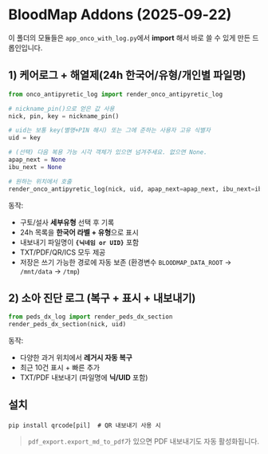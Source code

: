 
# BloodMap Addons (2025‑09‑22)

이 폴더의 모듈들은 `app_onco_with_log.py`에서 **import** 해서 바로 쓸 수 있게 만든 드롭인입니다.

## 1) 케어로그 + 해열제(24h 한국어/유형/개인별 파일명)

```python
from onco_antipyretic_log import render_onco_antipyretic_log

# nickname_pin()으로 얻은 값 사용
nick, pin, key = nickname_pin()

# uid는 보통 key(별명+PIN 해시) 또는 그에 준하는 사용자 고유 식별자
uid = key

# (선택) 다음 복용 가능 시각 객체가 있으면 넘겨주세요. 없으면 None.
apap_next = None
ibu_next = None

# 원하는 위치에서 호출
render_onco_antipyretic_log(nick, uid, apap_next=apap_next, ibu_next=ibu_next)
```

동작:
- 구토/설사 **세부유형** 선택 후 기록
- 24h 목록을 **한국어 라벨 + 유형**으로 표시
- 내보내기 파일명이 **`{닉네임 or UID}`** 포함
- TXT/PDF/QR/ICS 모두 제공
- 저장은 쓰기 가능한 경로에 자동 보존 (환경변수 `BLOODMAP_DATA_ROOT` → `/mnt/data` → `/tmp`)

## 2) 소아 진단 로그 (복구 + 표시 + 내보내기)

```python
from peds_dx_log import render_peds_dx_section
render_peds_dx_section(nick, uid)
```

동작:
- 다양한 과거 위치에서 **레거시 자동 복구**
- 최근 10건 표시 + 빠른 추가
- TXT/PDF 내보내기 (파일명에 **닉/UID** 포함)

## 설치

```
pip install qrcode[pil]  # QR 내보내기 사용 시
```

> `pdf_export.export_md_to_pdf`가 있으면 PDF 내보내기도 자동 활성화됩니다.

